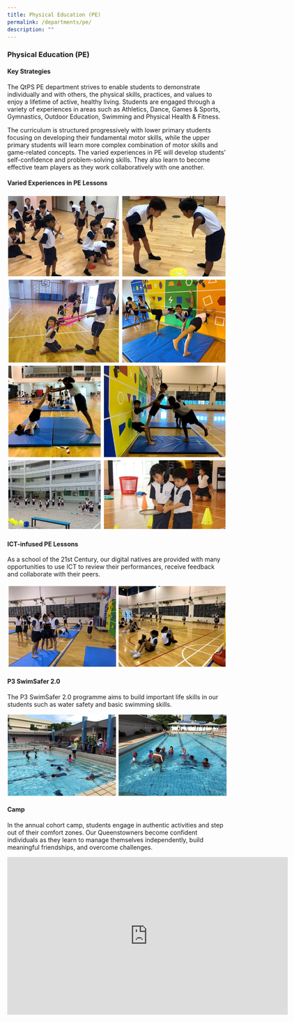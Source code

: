 ```yaml
---
title: Physical Education (PE)
permalink: /departments/pe/
description: ""
---
```

### **Physical Education (PE)**

#### **Key Strategies**
The QtPS PE department strives to enable students to demonstrate individually and with others, the physical skills, practices, and values to enjoy a lifetime of active, healthy living. Students are engaged through a variety of experiences in areas such as Athletics, Dance, Games & Sports, Gymnastics, Outdoor Education, Swimming and Physical Health & Fitness.

The curriculum is structured progressively with lower primary students focusing on developing their fundamental motor skills, while the upper primary students will learn more complex combination of motor skills and game-related concepts. The varied experiences in PE will develop students’ self-confidence and problem-solving skills. They also learn to become effective team players as they work collaboratively with one another.

#### **Varied Experiences in PE Lessons**

![](/images/PE%201.jpg)
![](/images/PE%202.jpg)

#### **ICT-infused PE Lessons**
As a school of the 21st Century, our digital natives are provided with many opportunities to use ICT to review their performances, receive feedback and collaborate with their peers.

![](/images/PE%203.jpg)

#### **P3 SwimSafer 2.0**
The P3 SwimSafer 2.0 programme aims to build important life skills in our students such as water safety and basic swimming skills.

![](/images/PE%204.jpg)

#### **Camp**
In the annual cohort camp, students engage in authentic activities and step out of their comfort zones. Our Queenstowners become confident individuals as they learn to manage themselves independently, build meaningful friendships, and overcome challenges.

<iframe width="644" height="362" src="https://www.youtube.com/embed/9vAUrXa96H0" title="2020 P4 Camp Post-Camp Video Final" frameborder="0" allow="accelerometer; autoplay; clipboard-write; encrypted-media; gyroscope; picture-in-picture" allowfullscreen></iframe>

